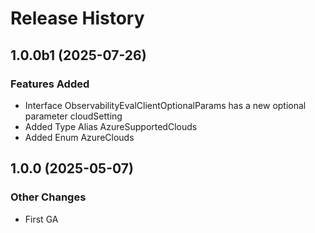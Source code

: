 # Release History

## 1.0.0b1 (2025-07-26)

### Features Added
  - Interface ObservabilityEvalClientOptionalParams has a new optional parameter cloudSetting
  - Added Type Alias AzureSupportedClouds
  - Added Enum AzureClouds

## 1.0.0 (2025-05-07)

### Other Changes

  - First GA
